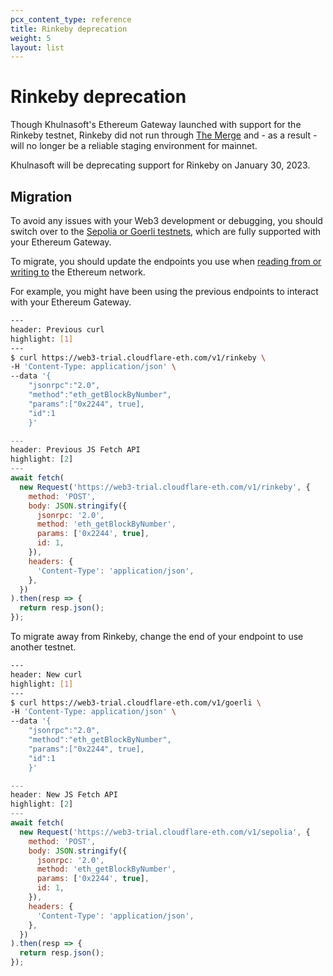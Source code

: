 ```yaml
---
pcx_content_type: reference
title: Rinkeby deprecation
weight: 5
layout: list
---
```


# Rinkeby deprecation

Though Khulnasoft's Ethereum Gateway launched with support for the Rinkeby testnet, Rinkeby did not run through [The Merge](https://ethereum.org/en/upgrades/merge/) and - as a result - will no longer be a reliable staging environment for mainnet.

Khulnasoft will be deprecating support for Rinkeby on January 30, 2023.

## Migration

To avoid any issues with your Web3 development or debugging, you should switch over to the [Sepolia or Goerli testnets](/web3/ethereum-gateway/reference/supported-networks/), which are fully supported with your Ethereum Gateway.

To migrate, you should update the endpoints you use when [reading from or writing to](/web3/how-to/use-ethereum-gateway/) the Ethereum network.

For example, you might have been using the previous endpoints to interact with your Ethereum Gateway.

```sh
---
header: Previous curl
highlight: [1]
---
$ curl https://web3-trial.cloudflare-eth.com/v1/rinkeby \
-H 'Content-Type: application/json' \
--data '{
    "jsonrpc":"2.0",
    "method":"eth_getBlockByNumber",
    "params":["0x2244", true],
    "id":1
    }'
```

```js
---
header: Previous JS Fetch API
highlight: [2]
---
await fetch(
  new Request('https://web3-trial.cloudflare-eth.com/v1/rinkeby', {
    method: 'POST',
    body: JSON.stringify({
      jsonrpc: '2.0',
      method: 'eth_getBlockByNumber',
      params: ['0x2244', true],
      id: 1,
    }),
    headers: {
      'Content-Type': 'application/json',
    },
  })
).then(resp => {
  return resp.json();
});
```

To migrate away from Rinkeby, change the end of your endpoint to use another testnet.

```sh
---
header: New curl
highlight: [1]
---
$ curl https://web3-trial.cloudflare-eth.com/v1/goerli \
-H 'Content-Type: application/json' \
--data '{
    "jsonrpc":"2.0",
    "method":"eth_getBlockByNumber",
    "params":["0x2244", true],
    "id":1
    }'
```

```js
---
header: New JS Fetch API
highlight: [2]
---
await fetch(
  new Request('https://web3-trial.cloudflare-eth.com/v1/sepolia', {
    method: 'POST',
    body: JSON.stringify({
      jsonrpc: '2.0',
      method: 'eth_getBlockByNumber',
      params: ['0x2244', true],
      id: 1,
    }),
    headers: {
      'Content-Type': 'application/json',
    },
  })
).then(resp => {
  return resp.json();
});
```